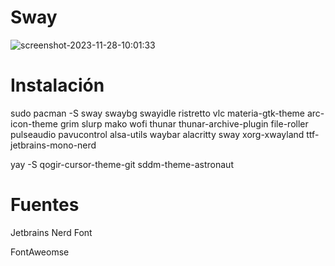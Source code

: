# Sway
![screenshot-2023-11-28-10:01:33](https://github.com/dilanrojas/sway/assets/99371498/76ce3e11-1aed-44b1-8fb5-605b51cab35a)

# Instalación

sudo pacman -S sway swaybg swayidle ristretto vlc materia-gtk-theme arc-icon-theme grim slurp mako wofi thunar thunar-archive-plugin file-roller pulseaudio pavucontrol alsa-utils waybar alacritty sway xorg-xwayland ttf-jetbrains-mono-nerd

yay -S qogir-cursor-theme-git sddm-theme-astronaut

# Fuentes

Jetbrains Nerd Font

FontAweomse
